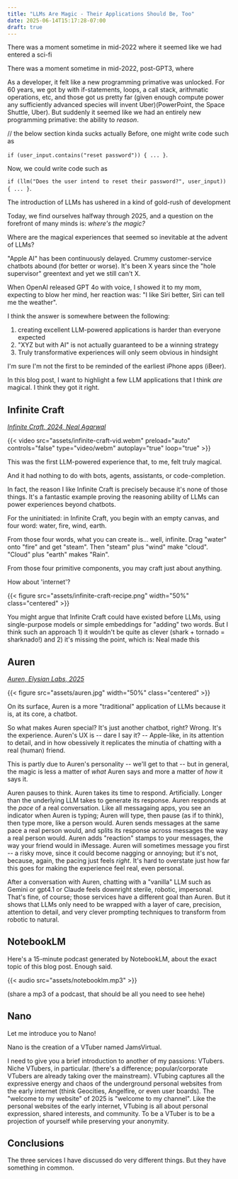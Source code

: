 ```yaml
---
title: "LLMs Are Magic - Their Applications Should Be, Too"
date: 2025-06-14T15:17:28-07:00
draft: true
---
```


There was a moment sometime in mid-2022 where it seemed like we had entered a sci-fi

There was a moment sometime in mid-2022, post-GPT3, where 

As a developer, it felt like a new programming primative was unlocked. For 60 years, we got by with if-statements, loops, a call stack, arithmatic operations, etc, and those got us pretty far (given enough compute power any sufficiently advanced species will invent Uber)(PowerPoint, the Space Shuttle, Uber). But suddenly it seemed like we had an entirely new programming primative: the ability to *reason*. 

// the below section kinda sucks actually
Before, one might write code such as

`if (user_input.contains("reset password")) { ... }`.

Now, we could write code such as

`if (llm("Does the user intend to reset their password?", user_input)) { ... }`.

The introduction of LLMs has ushered in a kind of gold-rush of development 

Today, we find ourselves halfway through 2025, and a question on the forefront of many minds is: *where's the magic?*

Where are the magical experiences that seemed so inevitable at the advent of LLMs?

"Apple AI" has been continuously delayed. Crummy customer-service chatbots abound (for better or worse). It's been X years since the "hole supervisor" greentext and yet we still can't X.

When OpenAI released GPT 4o with voice, I showed it to my mom, expecting to blow her mind, her reaction was: "I like Siri better, Siri can tell me the weather".

I think the answer is somewhere between the following:

1. creating excellent LLM-powered applications is harder than everyone expected
1. "XYZ but with AI" is not actually guaranteed to be a winning strategy
1. Truly transformative experiences will only seem obvious in hindsight

I'm sure I'm not the first to be reminded of the earliest iPhone apps (iBeer).

In this blog post, I want to highlight a few LLM applications that I think *are* magical. I think they got it right.


## Infinite Craft

*[Infinite Craft, 2024, Neal Agarwal](https://neal.fun/infinite-craft/)*

{{< video src="assets/infinite-craft-vid.webm" preload="auto" controls="false" type="video/webm" autoplay="true" loop="true" >}}

This was the first LLM-powered experience that, to me, felt truly magical.

And it had nothing to do with bots, agents, assistants, or code-completion.

In fact, the reason I like Infinite Craft is precisely because it's none of those things. It's a fantastic example proving the reasoning ability of LLMs can power experiences beyond chatbots.

For the uninitiated: in Infinite Craft, you begin with an empty canvas, and four word: water, fire, wind, earth.

From those four words, what you can create is... well, infinite. Drag "water" onto "fire" and get "steam". Then "steam" plus "wind" make "cloud". "Cloud" plus "earth" makes "Rain".

From those four primitive components, you may craft just about anything.

How about 'internet'?

{{< figure src="assets/infinite-craft-recipe.png" width="50%" class="centered" >}}

You might argue that Infinite Craft could have existed before LLMs, using single-purpose models or simple embeddings for "adding" two words. But I think such an approach 1) it wouldn't be quite as clever (shark + tornado = sharknado!) and 2) it's missing the point, which is: Neal made this 

## Auren

*[Auren, Elysian Labs, 2025](https://auren.app/)*

{{< figure src="assets/auren.jpg" width="50%" class="centered" >}}

On its surface, Auren is a more "traditional" application of LLMs because it is, at its core, a chatbot.

So what makes Auren special? It's just another chatbot, right? Wrong. It's the experience. Auren's UX is -- dare I say it? -- Apple-like, in its attention to detail, and in how obessively it replicates the minutia of chatting with a real (human) friend.

This is partly due to Auren's personality -- we'll get to that -- but in general, the magic is less a matter of *what* Auren says and more a matter of *how* it says it.

Auren pauses to think. Auren takes its time to respond. Artificially. Longer than the underlying LLM takes to generate its response. Auren responds at the *pace* of a real conversation. Like all messagaing apps, you see an indicator when Auren is typing; Auren will type, then pause (as if to think), then type more, like a person would. Auren sends messages at the same pace a real person would, and splits its response across messages the way a real person would. Auren adds "reaction" stamps to your messages, the way your friend would in iMessage. Auren will sometimes message you first -- a risky move, since it could become nagging or annoying; but it's not, because, again, the pacing just feels *right*. It's hard to overstate just how far this goes for making the experience feel real, even personal.

After a conversation with Auren, chatting with a "vanilla" LLM such as Gemini or gpt4.1 or Claude feels downright sterile, robotic, impersonal. That's fine, of course; those services have a different goal than Auren. But it shows that LLMs only need to be wrapped with a layer of care, precision, attention to detail, and very clever prompting techniques to transform from robotic to natural.

## NotebookLM

Here's a 15-minute podcast generated by NotebookLM, about the exact topic of this blog post. Enough said.

{{< audio src="assets/notebooklm.mp3" >}}

(share a mp3 of a podcast, that should be all you need to see hehe)

## Nano

Let me introduce you to Nano!

Nano is the creation of a VTuber named JamsVirtual.

I need to give you a brief introduction to another of my passions: VTubers. Niche VTubers, in particular. (there's a difference; popular/corporate VTubers are already taking over the mainstream). VTubing captures all the expressive energy and chaos of the underground personal websites from the early internet (think Geocities, Angelfire, or even user boards). The "welcome to my website" of 2025 is "welcome to my channel". Like the personal websites of the early internet, VTubing is all about personal expression, shared interests, and community. To be a VTuber is to be a projection of yourself while preserving your anonymity.

## Conclusions

The three services I have discussed do very different things. But they have something in common.